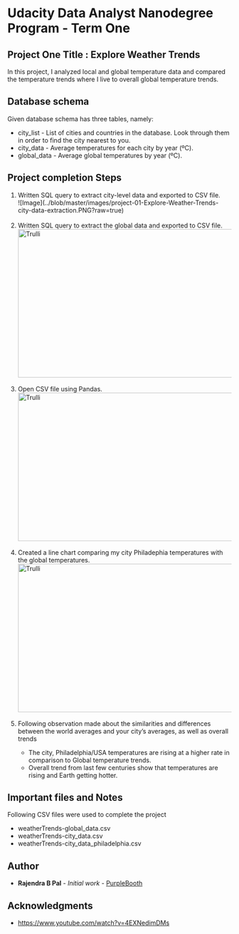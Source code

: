 # Udacity Data Analyst Nanodegree Program - Term One
## Project One Title : Explore Weather Trends
In this project, I analyzed local and global temperature data and compared the temperature trends where I live to overall global temperature trends.


## Database schema
Given database schema has three tables, namely:
- city_list - List of cities and countries in the database. Look through them in order to find the city nearest to you.
- city_data - Average temperatures for each city by year (ºC).
- global_data - Average global temperatures by year (ºC).


## Project completion Steps
<ol>
<li>Written SQL query to extract city-level data and exported to CSV file.</li>
![Image](../blob/master/images/project-01-Explore-Weather-Trends-city-data-extraction.PNG?raw=true)

<div style="clear: left"><br>
<li>Written SQL query to extract the global data and exported to CSV file.</li>
<img src="project-01-Explore-Weather-Trends-global-data-extraction.PNG" alt="Trulli" width="500" height="333" align="left">
<div style="clear: left"><br>
<li>Open CSV file using Pandas.</li>
<img src="project-01-Explore-Weather-Trends-world-data-extraction.PNG" alt="Trulli" width="500" height="333" align="left">
<div style="clear: left"><br>
<li>Created a line chart comparing  my city Philadephia temperatures with the global temperatures.</li>
<img src="project-01-Explore-Weather-Trends-Global-Vs-Philadelphia.PNG" alt="Trulli" width="600" height="333" align="left">
<div style="clear: left"><br>
<li>Following observation made about the similarities and differences between the world averages and your city’s averages, as well as overall trends</li>
    <ul>
      <li>The city, Philadelphia/USA temperatures are rising at a higher rate in comparison to Global temperature trends.</li>
      <li>Overall trend from last few centuries show that temperatures are rising and Earth getting hotter.</li>
    </ul>
  </li> 
</ol>
 

## Important files and Notes
Following CSV files were used to complete the project
- weatherTrends-global_data.csv
- weatherTrends-city_data.csv
- weatherTrends-city_data_philadelphia.csv


## Author
* **Rajendra B Pal** - *Initial work* - [PurpleBooth](https://github.com/PurpleBooth)


## Acknowledgments
- https://www.youtube.com/watch?v=4EXNedimDMs


